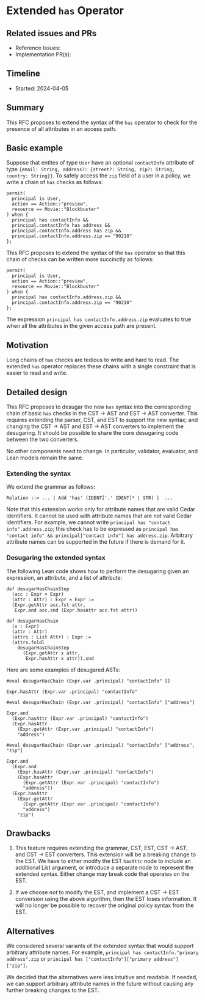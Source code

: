 # Extended `has` Operator

## Related issues and PRs

- Reference Issues:
- Implementation PR(s):

## Timeline

- Started: 2024-04-05

## Summary

This RFC proposes to extend the syntax of the `has` operator to check for the presence of all attributes in an access path.

## Basic example

Suppose that entites of type `User` have an optional `contactInfo` attribute of type `{email: String, address?: {street?: String, zip?: String, country: String}}`. To safely access the `zip` field of a user in a policy, we write a chain of `has` checks as follows:

```
permit(
  principal is User,
  action == Action::"preview",
  resource == Movie::"Blockbuster"
) when {
  principal has contactInfo &&
  principal.contactInfo has address &&
  principal.contactInfo.address has zip &&
  principal.contactInfo.address.zip == "90210"
};
```

This RFC proposes to extend the syntax of the `has` operator so that this chain of checks can be written more succinctly as follows:

```
permit(
  principal is User,
  action == Action::"preview",
  resource == Movie::"Blockbuster"
) when {
  principal has contactInfo.address.zip &&
  principal.contactInfo.address.zip == "90210"
};
```

The expression `principal has contactInfo.address.zip` evaluates to true when all the attributes in the given access path are present.

## Motivation

Long chains of `has` checks are tedious to write and hard to read. The extended `has` operator replaces these chains with a single constraint that is easier to read and write.

## Detailed design

This RFC proposes to desugar the new `has` syntax into the corresponding chain of basic `has` checks in the CST -> AST and EST -> AST converter.  This requires extending the parser, CST, and EST to support the new syntax; and changing the CST -> AST and EST -> AST converters to implement the desugaring. It should be possible to share the core desugaring code between the two converters.

No other components need to change. In particular, validator, evaluator, and Lean models remain the same.

### Extending the syntax

We extend the grammar as follows:

```
Relation ::= ... | Add 'has' (IDENT['.' IDENT]* | STR) |  ...
```

Note that this extension works only for attribute names that are valid Cedar identifiers. It cannot be used with attribute names that are not valid Cedar identifiers. For example, we cannot write `principal has "contact info".address.zip`; this check has to be expressed as `principal has "contact info" && principal["contact info"] has address.zip`. Arbitrary attribute names can be supported in the future if there is demand for it.

### Desugaring the extended syntax

The following Lean code shows how to perform the desugaring given an expression, an attribute, and a list of attribute:

```
def desugarHasChainStep
  (acc : Expr × Expr)
  (attr : Attr) : Expr × Expr :=
  (Expr.getAttr acc.fst attr,
   Expr.and acc.snd (Expr.hasAttr acc.fst attr))

def desugarHasChain
  (x : Expr)
  (attr : Attr)
  (attrs : List Attr) : Expr :=
  (attrs.foldl
    desugarHasChainStep
      (Expr.getAttr x attr,
       Expr.hasAttr x attr)).snd
```

Here are some examples of desugared ASTs:

```
#eval desugarHasChain (Expr.var .principal) "contactInfo" []

Expr.hasAttr (Expr.var .principal) "contactInfo"

#eval desugarHasChain (Expr.var .principal) "contactInfo" ["address"]

Expr.and
  (Expr.hasAttr (Expr.var .principal) "contactInfo")
  (Expr.hasAttr
    (Expr.getAttr (Expr.var .principal) "contactInfo")
    "address")

#eval desugarHasChain (Expr.var .principal) "contactInfo" ["address", "zip"]

Expr.and
  (Expr.and
    (Expr.hasAttr (Expr.var .principal) "contactInfo")
    (Expr.hasAttr
      (Expr.getAttr (Expr.var .principal) "contactInfo")
      "address"))
  (Expr.hasAttr
    (Expr.getAttr
      (Expr.getAttr (Expr.var .principal) "contactInfo")
      "address")
    "zip")
```


## Drawbacks

1. This feature requires extending the grammar, CST, EST, CST -> AST, and CST -> EST converters. This extension will be a breaking change to the EST. We have to either modify the EST `hasAttr` node to include an additional List argument, or introduce a separate node to represent the extended syntax. Either change may break code that operates on the EST.

2. If we choose _not_ to modify the EST, and implement a CST -> EST conversion using the above algorithm, then the EST loses information.  It will no longer be possible to recover the original policy syntax from the EST.

## Alternatives

We considered several variants of the extended syntax that would support arbitrary attribute names. For example, `principal has contactInfo."primary address".zip` or `principal has ["contactInfo"]["primary address"]["zip"]`.

We decided that the alternatives were less intuitive and readable. If needed, we can support arbitrary attribute names in the future without causing any further breaking changes to the EST.